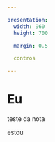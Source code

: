 ```yaml
---

presentation:
  width: 960
  height: 700

  margin: 0.5

  contros

---
```


<!-- slide  -->
# Eu
<!-- slide  -->
teste da nota
<!-- slide vertical=true -->
estou
